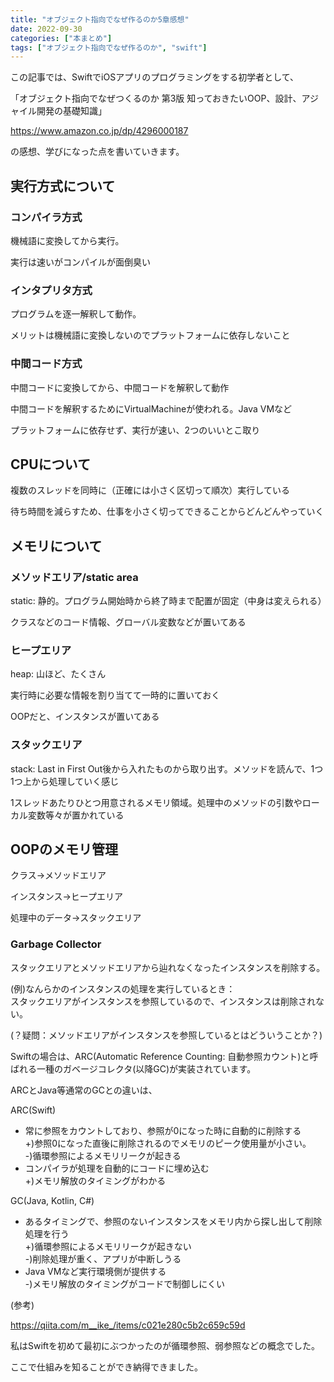 ```yaml
---
title: "オブジェクト指向でなぜ作るのか5章感想"
date: 2022-09-30
categories: ["本まとめ"]
tags: ["オブジェクト指向でなぜ作るのか", "swift"]
---
```


この記事では、SwiftでiOSアプリのプログラミングをする初学者として、

「オブジェクト指向でなぜつくるのか 第3版 知っておきたいOOP、設計、アジャイル開発の基礎知識」

https://www.amazon.co.jp/dp/4296000187

の感想、学びになった点を書いていきます。

## 実行方式について
### コンパイラ方式
機械語に変換してから実行。

実行は速いがコンパイルが面倒臭い

### インタプリタ方式
プログラムを逐一解釈して動作。

メリットは機械語に変換しないのでプラットフォームに依存しないこと

### 中間コード方式
中間コードに変換してから、中間コードを解釈して動作

中間コードを解釈するためにVirtualMachineが使われる。Java VMなど

プラットフォームに依存せず、実行が速い、2つのいいとこ取り

## CPUについて
複数のスレッドを同時に（正確には小さく区切って順次）実行している

待ち時間を減らすため、仕事を小さく切ってできることからどんどんやっていく

## メモリについて
### メソッドエリア/static area
static: 静的。プログラム開始時から終了時まで配置が固定（中身は変えられる）

クラスなどのコード情報、グローバル変数などが置いてある

### ヒープエリア
heap: 山ほど、たくさん

実行時に必要な情報を割り当てて一時的に置いておく

OOPだと、インスタンスが置いてある

### スタックエリア
stack: Last in First Out後から入れたものから取り出す。メソッドを読んで、1つ1つ上から処理していく感じ

1スレッドあたりひとつ用意されるメモリ領域。処理中のメソッドの引数やローカル変数等々が置かれている

## OOPのメモリ管理

クラス→メソッドエリア

インスタンス→ヒープエリア

処理中のデータ→スタックエリア

### Garbage Collector

スタックエリアとメソッドエリアから辿れなくなったインスタンスを削除する。

(例)なんらかのインスタンスの処理を実行しているとき：  
スタックエリアがインスタンスを参照しているので、インスタンスは削除されない。

(？疑問：メソッドエリアがインスタンスを参照しているとはどういうことか？)

Swiftの場合は、ARC(Automatic Reference Counting: 自動参照カウント)と呼ばれる一種のガベージコレクタ(以降GC)が実装されています。

ARCとJava等通常のGCとの違いは、

ARC(Swift)
* 常に参照をカウントしており、参照が0になった時に自動的に削除する  
  +)参照0になった直後に削除されるのでメモリのピーク使用量が小さい。  
  -)循環参照によるメモリリークが起きる
* コンパイラが処理を自動的にコードに埋め込む  
  +)メモリ解放のタイミングがわかる


GC(Java, Kotlin, C#)
* あるタイミングで、参照のないインスタンスをメモリ内から探し出して削除処理を行う  
  +)循環参照によるメモリリークが起きない  
  -)削除処理が重く、アプリが中断しうる
* Java VMなど実行環境側が提供する  
  -)メモリ解放のタイミングがコードで制御しにくい

(参考)

https://qiita.com/m__ike_/items/c021e280c5b2c659c59d

私はSwiftを初めて最初にぶつかったのが循環参照、弱参照などの概念でした。

ここで仕組みを知ることができ納得できました。